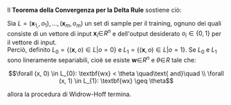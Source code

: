 Il **Teorema della Convergenza per la Delta Rule** sostiene ciò:

Sia $L = {(\textbf{x}_{1,}, o_{1}), ..., (\textbf{x}_{m}, o_{m})}$ un set di sample per il training, ognuno dei quali consiste di un vettore di input $\textbf{x}_{i} \in \!R^{n}$ e dell'output desiderato $o_{i} \in \{0,1\}$ per il vettore di input.<br />
Perciò, definito $L_{0} = \{(\textbf{x}, o) \in L | o  = 0\}$ e $L_{1} = \{(\textbf{x}, o) \in L | o = 1\}$. Se $L_{0}$ e $L_{1}$ sono lineramente separiabili, cioè se esiste $\textbf{w} \in \!R^{n}$ e $\theta \in \!R$ tale che:

$$\forall (x, 0) \in L_{0}: \textbf{wx} < \theta \quad\text{ and}\quad \\
\forall (x, 1) \in L_{1}: \textbf{wx} \geq \theta$$

allora la procedura di Widrow-Hoff termina.